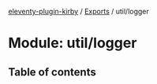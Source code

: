 [eleventy-plugin-kirby](../README.md) / [Exports](../modules.md) / util/logger

# Module: util/logger

## Table of contents
